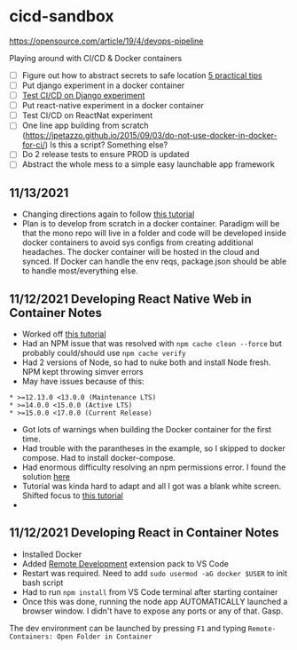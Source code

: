 # cicd-sandbox

https://opensource.com/article/19/4/devops-pipeline

Playing around with CI/CD &amp; Docker containers
* [ ] Figure out how to abstract secrets to safe location [5 practical tips](https://www.youtube.com/watch?v=JE2PJbbpjsM&ab_channel=DevOpsDirective)
* [ ] Put django experiment in a docker container
* [ ] [Test CI/CD on Django experiment](https://www.youtube.com/watch?v=gdbA3vR2eDs&ab_channel=JavaHomeCloud)
* [ ] Put react-native experiment in a docker container
* [ ] Test CI/CD on ReactNat experiment
* [ ] One line app building from scratch (https://jpetazzo.github.io/2015/09/03/do-not-use-docker-in-docker-for-ci/) Is this a script? Something else?
* [ ] Do 2 release tests to ensure PROD is updated 
* [ ] Abstract the whole mess to a simple easy launchable app framework

## 11/13/2021
* Changing directions again to follow [this tutorial](https://www.youtube.com/watch?v=_CBYbEGvxYY)
* Plan is to develop from scratch in a docker container. Paradigm will be that the mono repo will live in a folder and code will be developed inside docker containers to avoid sys configs from creating additional headaches. The docker container will be hosted in the cloud and synced. If Docker can handle the env reqs, package.json should be able to handle most/everything else.

## 11/12/2021 Developing React Native Web in Container Notes
* Worked off [this tutorial](https://www.rockyourcode.com/how-to-run-react-native-expo-web-in-a-docker-container/)
* Had an NPM issue that was resolved with `npm cache clean --force` but probably could/should use `npm cache verify`
* Had 2 versions of Node, so had to nuke both and install Node fresh. NPM kept throwing simver errors
* May have issues because of this:
``` expo-cli supports following Node.js versions:
* >=12.13.0 <13.0.0 (Maintenance LTS)
* >=14.0.0 <15.0.0 (Active LTS)
* >=15.0.0 <17.0.0 (Current Release)
```
* Got lots of warnings when building the Docker container for the first time.
* Had trouble with the parantheses in the example, so I skipped to docker compose. Had to install docker-compose.
* Had enormous difficulty resolving an npm permissions error. I found the solution [here](https://forum.codewithmosh.com/t/docker-npm-permission-denied/4766/3)
* Tutorial was kinda hard to adapt and all I got was a blank white screen. Shifted focus to [this tutorial](https://www.digitalocean.com/community/tutorials/build-mobile-friendly-web-apps-with-react-native-web)
* 

## 11/12/2021 Developing React in Container Notes
* Installed Docker
* Added [Remote Development](https://aka.ms/vscode-remote/download/extension) extension pack to VS Code
* Restart was required. Need to add `sudo usermod -aG docker $USER` to init bash script
* Had to run `npm install` from VS Code terminal after starting container
* Once this was done, running the node app AUTOMATICALLY launched a browser window. I didn't have to expose any ports or any of that. Gasp.

The dev environment can be launched by pressing `F1` and typing `Remote-Containers: Open Folder in Container`
